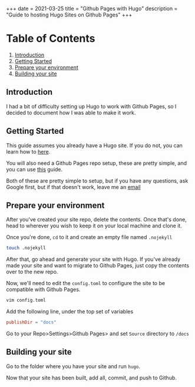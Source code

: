 +++
date = 2021-03-25
title = "Github Pages with Hugo"
description = "Guide to hosting Hugo Sites on Github Pages"
+++

Table of Contents
=================
1. [Introduction](#introduction)
2. [Getting Started](#getting-started)
3. [Prepare your environment](#prepare-your-environment)
4. [Building your site](#building-your-site)

## Introduction
I had a bit of difficulty setting up Hugo to work with Github Pages,
so I decided to document how I was able to make it work.

## Getting Started
This guide assumes you already have a Hugo site. If you do not,
you can learn how to [here](https://gohugo.io/getting-started/quick-start/).

You will also need a Github Pages repo setup, these are pretty simple,
and you can use [this](https://guides.github.com/features/pages/) guide.

Both of these are pretty simple to setup, but if you have any questions,
ask Google first, but if that doesn't work, leave me an [email](mailto:ben@ben-p.dev)

## Prepare your environment
After you've created your site repo, delete the contents. Once that's done,
head to wherever you wish to keep it on your local machine and clone it.

Once you're done, `cd` to it and create an empty file named `.nojekyll`

``` Bash
touch .nojekyll
```

After that, go ahead and generate your site with Hugo. If you've already made your site and want to
migrate to Github Pages, just copy the contents over to the new repo.

Now, we'll need to edit the `config.toml` to configure the site to be compatible with Github Pages.

``` Bash
vim config.toml
```

Add the following line, under the top set of variables
``` TOML
publishDir = "docs"
```

Go to your Repo>Settings>Github Pages> and set `Source` directory to `/docs`

## Building your site

Go to the folder where you have your site and run `hugo`.

Now that your site has been built, add all, commit, and push to Github.
